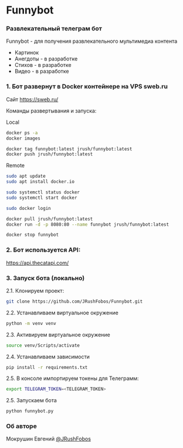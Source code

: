 # Funnybot
### Развлекательный телеграм бот

Funnybot - для получения развлекательного мультимедиа контента

- Картинок
- Анегдоты - в разработке
- Стихов - в разработке
- Видео - в разработке

### 1. Бот развернут в Docker контейнере на VPS sweb.ru
Сайт https://sweb.ru/

Команды развертывания и запуска:

Local
```bash
docker ps -a
docker images

docker tag funnybot:latest jrush/funnybot:latest
docker push jrush/funnybot:latest
```
Remote
```bash
sudo apt update
sudo apt install docker.io

sudo systemctl status docker
sudo systemctl start docker

sudo docker login

docker pull jrush/funnybot:latest
docker run -d -p 8080:80 --name funnybot jrush/funnybot:latest

docker stop funnybot
```

### 2. Бот используется API:
https://api.thecatapi.com/

### 3. Запуск бота (локально)
2.1. Клонируем проект:

```bash
git clone https://github.com/JRushFobos/Funnybot.git
```

2.2. Устанавливаем виртуальное окружение

```bash
python -m venv venv
```

2.3. Активируем виртуальное окружение

```bash
source venv/Scripts/activate
```

2.4. Устанавливаем зависимости

```bash
pip install -r requirements.txt
```

2.5. В консоле импортируем токены для Телеграмм:

```bash
export TELEGRAM_TOKEN=<TELEGRAM_TOKEN>
```

2.5. Запускаем бота

```bash
python funnybot.py
```

### Об авторе
Мокрушин Евгений [@JRushFobos](https://github.com/JRushFobos)
